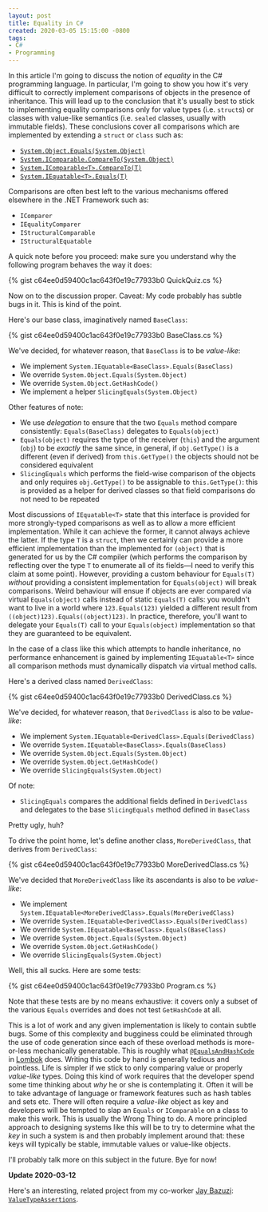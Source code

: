 ```yaml
---
layout: post
title: Equality in C#
created: 2020-03-05 15:15:00 -0800
tags:
- C#
- Programming
---
```

In this article I'm going to discuss the notion of _equality_ in the C# programming language. In particular, I'm going to show you how it's very difficult to correctly implement comparisons of objects in the presence of inheritance. This will lead up to the conclusion that it's usually best to stick to implementing equality comparisons only for value types (i.e. `struct`s) or classes with value-like semantics (i.e. `sealed` classes, usually with immutable fields). These conclusions cover all comparisons which are implemented by extending a `struct` or `class` such as:

* [`System.Object.Equals(System.Object)`][system-object-equals]
* [`System.IComparable.CompareTo(System.Object)`][system-icomparable-compareto]
* [`System.IComparable<T>.CompareTo(T)`][system-icomparablet-compareto]
* [`System.IEquatable<T>.Equals(T)`][system-iequatablet-equals]

Comparisons are often best left to the various mechanisms offered elsewhere in the .NET Framework such as:

* `IComparer`
* `IEqualityComparer`
* `IStructuralComparable`
* `IStructuralEquatable`

A quick note before you proceed: make sure you understand why the following program behaves the way it does:

{% gist c64ee0d59400c1ac643f0e19c77933b0 QuickQuiz.cs %}

Now on to the discussion proper. Caveat: My code probably has subtle bugs in it. This is kind of the point.

Here's our base class, imaginatively named `BaseClass`:

{% gist c64ee0d59400c1ac643f0e19c77933b0 BaseClass.cs %}

We've decided, for whatever reason, that `BaseClass` is to be _value-like_:

* We implement `System.IEquatable<BaseClass>.Equals(BaseClass)`
* We override `System.Object.Equals(System.Object)`
* We override `System.Object.GetHashCode()`
* We implement a helper `SlicingEquals(System.Object)`

Other features of note:

* We use _delegation_ to ensure that the two `Equals` method compare consistently: `Equals(BaseClass)` delegates to `Equals(object)`
* `Equals(object)` requires the type of the receiver (`this`) and the argument (`obj`) to be _exactly_ the same since, in general, if `obj.GetType()` is a different (even if derived) from `this.GetType()` the objects should not be considered equivalent
* `SlicingEquals` which performs the field-wise comparison of the objects and only requires `obj.GetType()` to be assignable to `this.GetType()`: this is provided as a helper for derived classes so that field comparisons do not need to be repeated

Most discussions of `IEquatable<T>` state that this interface is provided for more strongly-typed comparisons as well as to allow a more efficient implementation. While it can achieve the former, it cannot always achieve the latter. If the type `T` is a `struct`, then we certainly can provide a more efficient implementation than the implemented for `(object)` that is generated for us by the C# compiler (which performs the comparison by reflecting over the type `T` to enumerate all of its fields&mdash;I need to verify this claim at some point). However, providing a custom behaviour for `Equals(T)` _without_ providing a consistent implementation for `Equals(object)` will break comparisons. Weird behaviour will ensue if objects are ever compared via virtual `Equals(object)` calls instead of static `Equals(T)` calls: you wouldn't want to live in a world where `123.Equals(123)` yielded a different result from `((object)123).Equals((object)123)`. In practice, therefore, you'll want to delegate your `Equals(T)` call to your `Equals(object)` implementation so that they are guaranteed to be equivalent.

In the case of a class like this which attempts to handle inheritance, no performance enhancement is gained by implementing `IEquatable<T>` since all comparison methods must dynamically dispatch via virtual method calls.

Here's a derived class named `DerivedClass`:

{% gist c64ee0d59400c1ac643f0e19c77933b0 DerivedClass.cs %}

We've decided, for whatever reason, that `DerivedClass` is also to be _value-like_:

* We implement `System.IEquatable<DerivedClass>.Equals(DerivedClass)`
* We override `System.IEquatable<BaseClass>.Equals(BaseClass)`
* We override `System.Object.Equals(System.Object)`
* We override `System.Object.GetHashCode()`
* We override `SlicingEquals(System.Object)`

Of note:

* `SlicingEquals` compares the additional fields defined in `DerivedClass` and delegates to the base `SlicingEquals` method defined in `BaseClass`

Pretty ugly, huh?

To drive the point home, let's define another class, `MoreDerivedClass`, that derives from `DerivedClass`:

{% gist c64ee0d59400c1ac643f0e19c77933b0 MoreDerivedClass.cs %}

We've decided that `MoreDerivedClass` like its ascendants is also to be _value-like_:

* We implement `System.IEquatable<MoreDerivedClass>.Equals(MoreDerivedClass)`
* We override `System.IEquatable<DerivedClass>.Equals(DerivedClass)`
* We override `System.IEquatable<BaseClass>.Equals(BaseClass)`
* We override `System.Object.Equals(System.Object)`
* We override `System.Object.GetHashCode()`
* We override `SlicingEquals(System.Object)`

Well, this all sucks. Here are some tests:

{% gist c64ee0d59400c1ac643f0e19c77933b0 Program.cs %}

Note that these tests are by no means exhaustive: it covers only a subset of the various `Equals` overrides and does not test `GetHashCode` at all.

This is a lot of work and any given implementation is likely to contain subtle bugs. Some of this complexity and bugginess could be eliminated through the use of code generation since each of these overload methods is more-or-less mechanically generatable. This is roughly what [`@EqualsAndHashCode`][lombok-equals-and-hash-code] in [Lombok][lombok] does. Writing this code by hand is generally tedious and pointless. Life is simpler if we stick to only comparing value or properly _value-like_ types. Doing this kind of work requires that the developer spend some time thinking about _why_ he or she is contemplating it. Often it will be to take advantage of language or framework features such as hash tables and sets etc. There will often require a _value-like_ object as key and developers will be tempted to slap an `Equals` or `IComparable` on a class to make this work. This is usually the Wrong Thing to do. A more principled approach to designing systems like this will be to try to determine what the _key_ in such a system is and then probably implement around that: these keys will typically be stable, immutable values or value-like objects.

I'll probably talk more on this subject in the future. Bye for now!

**Update 2020-03-12**

Here's an interesting, related project from my co-worker [Jay Bazuzi][jay-bazuzi]: [`ValueTypeAssertions`][value-type-assertions].

[jay-bazuzi]: https://github.com/JayBazuzi
[lombok]: https://projectlombok.org/
[lombok-equals-and-hash-code]: https://projectlombok.org/features/EqualsAndHashCode
[system-object-equals]: https://docs.microsoft.com/en-us/dotnet/api/system.object.equals
[system-icomparable-compareto]: https://docs.microsoft.com/en-us/dotnet/api/system.icomparable.compareto
[system-icomparablet-compareto]: https://docs.microsoft.com/en-us/dotnet/api/system.icomparable-1.compareto
[system-iequatablet-equals]: https://docs.microsoft.com/en-us/dotnet/api/system.iequatable-1.equals
[value-type-assertions]: https://github.com/JayBazuzi/ValueTypeAssertions
